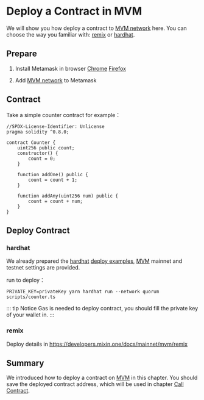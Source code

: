 # Deploy a Contract in MVM

We will show you how deploy a contract to [MVM network](/quorum/join) here.
You can choose the way you familiar with: [remix](https://remix-project.org/) or [hardhat](https://hardhat.org/).

## Prepare

1. Install Metamask in browser
   [Chrome](https://chrome.google.com/webstore/detail/metamask/nkbihfbeogaeaoehlefnkodbefgpgknn) 
   [Firefox](https://addons.mozilla.org/zh-CN/firefox/addon/ether-metamask/?utm_source=addons.mozilla.org&utm_medium=referral&utm_content=search)

2. Add [MVM network](/quorum/join) to Metamask

## Contract

Take a simple counter contract for example：

```solidity
//SPDX-License-Identifier: Unlicense
pragma solidity ^0.8.0;

contract Counter {
    uint256 public count;
    constructor() {
        count = 0;
    }

    function addOne() public {
        count = count + 1;
    }

    function addAny(uint256 num) public {
        count = count + num;
    }
}
```

## Deploy Contract

### hardhat

We already prepared the [hardhat](https://hardhat.org/) [deploy examples](<https://github.com/MixinNetwork/mvmcontracts>), 
[MVM](/quorum/join) mainnet and testnet settings are provided.

run to deploy：
```shell
PRIVATE_KEY=privateKey yarn hardhat run --network quorum scripts/counter.ts
```

::: tip Notice 
Gas is needed to deploy contract, you should fill the private key of your wallet in.
:::

### remix

Deploy details in <https://developers.mixin.one/docs/mainnet/mvm/remix>

## Summary

We introduced how to deploy a contract on [MVM](/quorum/join) in this chapter.
You should save the deployed contract address, which will be used in chapter [Call Contract](/registry/call).

